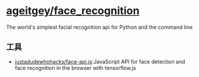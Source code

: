 # [ageitgey/face_recognition](https://github.com/ageitgey/face_recognition)

The world's simplest facial recognition api for Python and the command line

## 工具

* [justadudewhohacks/face-api.js](https://github.com/justadudewhohacks/face-api.js):JavaScript API for face detection and face recognition in the browser with tensorflow.js
